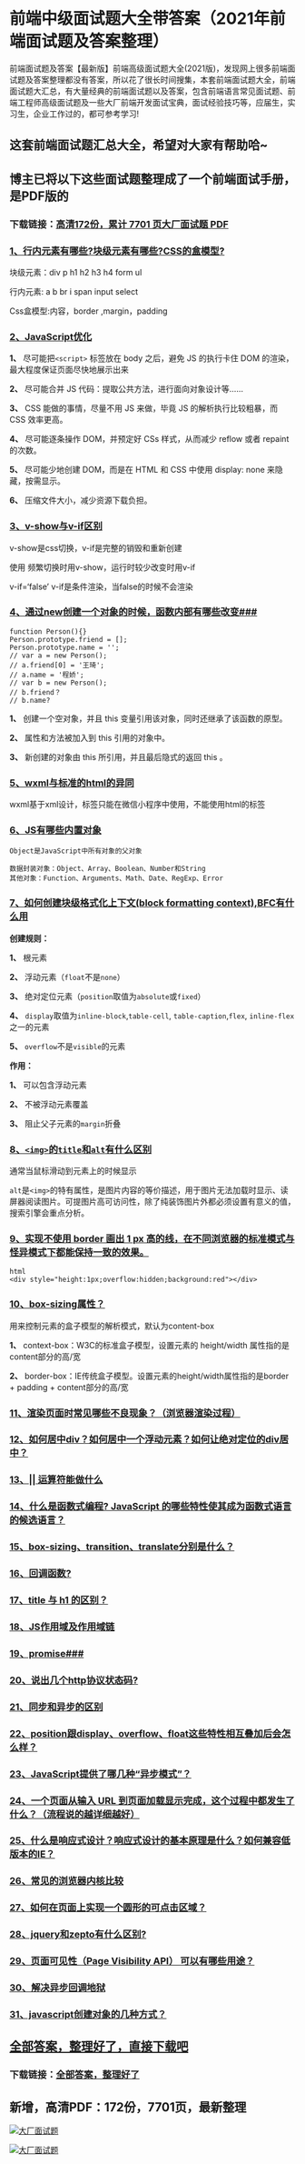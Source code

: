 # 前端中级面试题大全带答案（2021年前端面试题及答案整理）

前端面试题及答案【最新版】前端高级面试题大全(2021版)，发现网上很多前端面试题及答案整理都没有答案，所以花了很长时间搜集，本套前端面试题大全，前端面试题大汇总，有大量经典的前端面试题以及答案，包含前端语言常见面试题、前端工程师高级面试题及一些大厂前端开发面试宝典，面试经验技巧等，应届生，实习生，企业工作过的，都可参考学习!

## 这套前端面试题汇总大全，希望对大家有帮助哈~ 

## 博主已将以下这些面试题整理成了一个前端面试手册，是PDF版的

### 下载链接：[高清172份，累计 7701 页大厂面试题  PDF](https://gitee.com/souyunku/NewDevBooks/blob/master/docs/index.md)


### [1、行内元素有哪些?块级元素有哪些?CSS的盒模型?](https://gitee.com/souyunku/NewDevBooks/blob/master/docs/前端/前端中级面试题大全带答案（2021年前端面试题及答案整理）.md#1行内元素有哪些块级元素有哪些css的盒模型)  


块级元素：div p h1 h2 h3 h4 form ul

行内元素: a b br i span input select

Css盒模型:内容，border ,margin，padding


### [2、JavaScript优化](https://gitee.com/souyunku/NewDevBooks/blob/master/docs/前端/前端中级面试题大全带答案（2021年前端面试题及答案整理）.md#2javascript优化)  


**1、** 尽可能把`<script>` 标签放在 body 之后，避免 JS 的执行卡住 DOM 的渲染，最大程度保证页面尽快地展示出来

**2、** 尽可能合并 JS 代码：提取公共方法，进行面向对象设计等……

**3、** CSS 能做的事情，尽量不用 JS 来做，毕竟 JS 的解析执行比较粗暴，而 CSS 效率更高。

**4、** 尽可能逐条操作 DOM，并预定好 CSs 样式，从而减少 reflow 或者 repaint 的次数。

**5、** 尽可能少地创建 DOM，而是在 HTML 和 CSS 中使用 display: none 来隐藏，按需显示。

**6、** 压缩文件大小，减少资源下载负担。


### [3、v-show与v-if区别](https://gitee.com/souyunku/NewDevBooks/blob/master/docs/前端/前端中级面试题大全带答案（2021年前端面试题及答案整理）.md#3v-show与v-if区别)  


v-show是css切换，v-if是完整的销毁和重新创建

使用 频繁切换时用v-show，运行时较少改变时用v-if

v-if=‘false’ v-if是条件渲染，当false的时候不会渲染


### [4、通过new创建一个对象的时候，函数内部有哪些改变###](https://gitee.com/souyunku/NewDevBooks/blob/master/docs/前端/前端中级面试题大全带答案（2021年前端面试题及答案整理）.md#4通过new创建一个对象的时候函数内部有哪些改变###)  


```
function Person(){}
Person.prototype.friend = [];
Person.prototype.name = '';
// var a = new Person();
// a.friend[0] = '王琦';
// a.name = '程娇';
// var b = new Person();
// b.friend？
// b.name?
```

**1、** 创建一个空对象，并且 this 变量引用该对象，同时还继承了该函数的原型。

**2、** 属性和方法被加入到 this 引用的对象中。

**3、** 新创建的对象由 this 所引用，并且最后隐式的返回 this 。


### [5、wxml与标准的html的异同](https://gitee.com/souyunku/NewDevBooks/blob/master/docs/前端/前端中级面试题大全带答案（2021年前端面试题及答案整理）.md#5wxml与标准的html的异同)  


wxml基于xml设计，标签只能在微信小程序中使用，不能使用html的标签


### [6、JS有哪些内置对象](https://gitee.com/souyunku/NewDevBooks/blob/master/docs/前端/前端中级面试题大全带答案（2021年前端面试题及答案整理）.md#6js有哪些内置对象)  


```
Object是JavaScript中所有对象的父对象

数据封装对象：Object、Array、Boolean、Number和String
其他对象：Function、Arguments、Math、Date、RegExp、Error
```


### [7、如何创建块级格式化上下文(block formatting context),BFC有什么用](https://gitee.com/souyunku/NewDevBooks/blob/master/docs/前端/前端中级面试题大全带答案（2021年前端面试题及答案整理）.md#7如何创建块级格式化上下文block-formatting-context,bfc有什么用)  


**创建规则：**

**1、** 根元素

**2、** 浮动元素（`float`不是`none`）

**3、** 绝对定位元素（`position`取值为`absolute`或`fixed`）

**4、** `display`取值为`inline-block`,`table-cell`, `table-caption`,`flex`, `inline-flex`之一的元素

**5、** `overflow`不是`visible`的元素

**作用：**

**1、** 可以包含浮动元素

**2、** 不被浮动元素覆盖

**3、** 阻止父子元素的`margin`折叠


### [8、`<img>`的`title`和`alt`有什么区别](https://gitee.com/souyunku/NewDevBooks/blob/master/docs/前端/前端中级面试题大全带答案（2021年前端面试题及答案整理）.md#8<img>的title和alt有什么区别)  


通常当鼠标滑动到元素上的时候显示

`alt`是`<img>`的特有属性，是图片内容的等价描述，用于图片无法加载时显示、读屏器阅读图片。可提图片高可访问性，除了纯装饰图片外都必须设置有意义的值，搜索引擎会重点分析。


### [9、实现不使用 border 画出 1 px 高的线，在不同浏览器的标准模式与怪异模式下都能保持一致的效果。](https://gitee.com/souyunku/NewDevBooks/blob/master/docs/前端/前端中级面试题大全带答案（2021年前端面试题及答案整理）.md#9实现不使用-border-画出-1-px-高的线在不同浏览器的标准模式与怪异模式下都能保持一致的效果。)  


```
html
<div style="height:1px;overflow:hidden;background:red"></div>
```


### [10、box-sizing属性？](https://gitee.com/souyunku/NewDevBooks/blob/master/docs/前端/前端中级面试题大全带答案（2021年前端面试题及答案整理）.md#10box-sizing属性)  


用来控制元素的盒子模型的解析模式，默认为content-box

**1、** context-box：W3C的标准盒子模型，设置元素的 height/width 属性指的是content部分的高/宽

**2、** border-box：IE传统盒子模型。设置元素的height/width属性指的是border + padding + content部分的高/宽


### [11、渲染页面时常见哪些不良现象？（浏览器渲染过程）](https://gitee.com/souyunku/NewDevBooks/blob/master/docs/前端/前端中级面试题大全带答案（2021年前端面试题及答案整理）.md#11渲染页面时常见哪些不良现象浏览器渲染过程)  

### [12、如何居中div？如何居中一个浮动元素？如何让绝对定位的div居中？](https://gitee.com/souyunku/NewDevBooks/blob/master/docs/前端/前端中级面试题大全带答案（2021年前端面试题及答案整理）.md#12如何居中div如何居中一个浮动元素如何让绝对定位的div居中)  

### [13、|| 运算符能做什么](https://gitee.com/souyunku/NewDevBooks/blob/master/docs/前端/前端中级面试题大全带答案（2021年前端面试题及答案整理）.md#13||-运算符能做什么)  

### [14、什么是函数式编程? JavaScript 的哪些特性使其成为函数式语言的候选语言？](https://gitee.com/souyunku/NewDevBooks/blob/master/docs/前端/前端中级面试题大全带答案（2021年前端面试题及答案整理）.md#14什么是函数式编程-javascript-的哪些特性使其成为函数式语言的候选语言)  

### [15、box-sizing、transition、translate分别是什么？](https://gitee.com/souyunku/NewDevBooks/blob/master/docs/前端/前端中级面试题大全带答案（2021年前端面试题及答案整理）.md#15box-sizingtransitiontranslate分别是什么)  

### [16、回调函数?](https://gitee.com/souyunku/NewDevBooks/blob/master/docs/前端/前端中级面试题大全带答案（2021年前端面试题及答案整理）.md#16回调函数)  

### [17、title 与 h1 的区别？](https://gitee.com/souyunku/NewDevBooks/blob/master/docs/前端/前端中级面试题大全带答案（2021年前端面试题及答案整理）.md#17title-与-h1-的区别)  

### [18、JS作用域及作用域链](https://gitee.com/souyunku/NewDevBooks/blob/master/docs/前端/前端中级面试题大全带答案（2021年前端面试题及答案整理）.md#18js作用域及作用域链)  

### [19、promise###](https://gitee.com/souyunku/NewDevBooks/blob/master/docs/前端/前端中级面试题大全带答案（2021年前端面试题及答案整理）.md#19promise###)  

### [20、说出几个http协议状态码?](https://gitee.com/souyunku/NewDevBooks/blob/master/docs/前端/前端中级面试题大全带答案（2021年前端面试题及答案整理）.md#20说出几个http协议状态码)  

### [21、同步和异步的区别](https://gitee.com/souyunku/NewDevBooks/blob/master/docs/前端/前端中级面试题大全带答案（2021年前端面试题及答案整理）.md#21同步和异步的区别)  

### [22、position跟display、overflow、float这些特性相互叠加后会怎么样？](https://gitee.com/souyunku/NewDevBooks/blob/master/docs/前端/前端中级面试题大全带答案（2021年前端面试题及答案整理）.md#22position跟displayoverflowfloat这些特性相互叠加后会怎么样)  

### [23、JavaScript提供了哪几种“异步模式”？](https://gitee.com/souyunku/NewDevBooks/blob/master/docs/前端/前端中级面试题大全带答案（2021年前端面试题及答案整理）.md#23javascript提供了哪几种“异步模式)  

### [24、一个页面从输入 URL 到页面加载显示完成，这个过程中都发生了什么？（流程说的越详细越好）](https://gitee.com/souyunku/NewDevBooks/blob/master/docs/前端/前端中级面试题大全带答案（2021年前端面试题及答案整理）.md#24一个页面从输入-url-到页面加载显示完成这个过程中都发生了什么流程说的越详细越好)  

### [25、什么是响应式设计？响应式设计的基本原理是什么？如何兼容低版本的IE？](https://gitee.com/souyunku/NewDevBooks/blob/master/docs/前端/前端中级面试题大全带答案（2021年前端面试题及答案整理）.md#25什么是响应式设计响应式设计的基本原理是什么如何兼容低版本的ie)  

### [26、常见的浏览器内核比较](https://gitee.com/souyunku/NewDevBooks/blob/master/docs/前端/前端中级面试题大全带答案（2021年前端面试题及答案整理）.md#26常见的浏览器内核比较)  

### [27、如何在页面上实现一个圆形的可点击区域？](https://gitee.com/souyunku/NewDevBooks/blob/master/docs/前端/前端中级面试题大全带答案（2021年前端面试题及答案整理）.md#27如何在页面上实现一个圆形的可点击区域)  

### [28、jquery和zepto有什么区别?](https://gitee.com/souyunku/NewDevBooks/blob/master/docs/前端/前端中级面试题大全带答案（2021年前端面试题及答案整理）.md#28jquery和zepto有什么区别)  

### [29、页面可见性（Page Visibility API） 可以有哪些用途？](https://gitee.com/souyunku/NewDevBooks/blob/master/docs/前端/前端中级面试题大全带答案（2021年前端面试题及答案整理）.md#29页面可见性page-visibility-api-可以有哪些用途)  

### [30、解决异步回调地狱](https://gitee.com/souyunku/NewDevBooks/blob/master/docs/前端/前端中级面试题大全带答案（2021年前端面试题及答案整理）.md#30解决异步回调地狱)  

### [31、javascript创建对象的几种方式？](https://gitee.com/souyunku/NewDevBooks/blob/master/docs/前端/前端中级面试题大全带答案（2021年前端面试题及答案整理）.md#31javascript创建对象的几种方式)  





## [全部答案，整理好了，直接下载吧](https://gitee.com/souyunku/DevBooks/blob/master/docs/daan.md)

### 下载链接：[全部答案，整理好了](https://gitee.com/souyunku/NewDevBooks/blob/master/docs/daan.md)




## 新增，高清PDF：172份，7701页，最新整理

[![大厂面试题](https://www.souyunku.com/wp-content/uploads/weixin/mst.png "架构师专栏")](https://www.souyunku.com/wp-content/uploads/weixin/githup-weixin.png "架构师专栏")

[![大厂面试题](https://www.souyunku.com/wp-content/uploads/weixin/githup-weixin.png "架构师专栏")](https://www.souyunku.com/wp-content/uploads/weixin/githup-weixin.png "架构师专栏")
